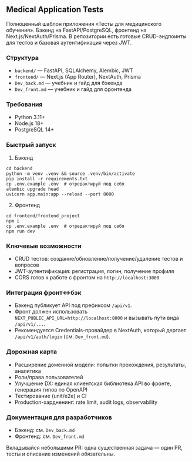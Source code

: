 ## Medical Application Tests

Полноценный шаблон приложения «Тесты для медицинского обучения». Бэкенд на FastAPI/PostgreSQL, фронтенд на Next.js/NextAuth/Prisma. В репозитории есть готовые CRUD-эндпоинты для тестов и базовая аутентификация через JWT.

### Структура
- `backend/` — FastAPI, SQLAlchemy, Alembic, JWT
- `frontend/` — Next.js (App Router), NextAuth, Prisma
- `Dev_back.md` — учебник и гайд для бэкенда
- `Dev_front.md` — учебник и гайд для фронтенда

### Требования
- Python 3.11+
- Node.js 18+
- PostgreSQL 14+

### Быстрый запуск
1) Бэкенд
```
cd backend
python -m venv .venv && source .venv/bin/activate
pip install -r requirements.txt
cp .env.example .env  # отредактируй под себя
alembic upgrade head
uvicorn app.main:app --reload --port 8000
```
2) Фронтенд
```
cd frontend/frontend_project
npm i
cp .env.example .env  # отредактируй под себя
npm run dev
```

### Ключевые возможности
- CRUD тестов: создание/обновление/получение/удаление тестов и вопросов
- JWT-аутентификация: регистрация, логин, получение профиля
- CORS готов к работе с фронтом на `http://localhost:3000`

### Интеграция фронт↔бэк
- Бэкенд публикует API под префиксом `/api/v1`.
- Фронт должен использовать `NEXT_PUBLIC_API_URL=http://localhost:8000` и вызывать пути вида `/api/v1/...`.
- Рекомендуется Credentials-провайдер в NextAuth, который дергает `/api/v1/auth/login` (см. `Dev_front.md`).

### Дорожная карта
- Расширение доменной модели: попытки прохождения, результаты, аналитика
- Роли/права пользователей
- Улучшение DX: единая клиентская библиотека API во фронте, генерация типов по OpenAPI
- Тестирование (unit/e2e) и CI
- Production-хардненинг: rate limit, audit logs, observability

### Документация для разработчиков
- Бэкенд: см. `Dev_back.md`
- Фронтенд: см. `Dev_front.md`

Вкладывайся небольшими PR: одна существенная задача — один PR, тесты и описание изменений обязательны.